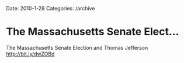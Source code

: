 Date: 2010-1-28
Categories: /archive

# The Massachusetts Senate Elect...

The Massachusetts Senate Election and Thomas Jefferson <a href="http://bit.ly/dwZOBd" rel="nofollow">http://bit.ly/dwZOBd</a>
